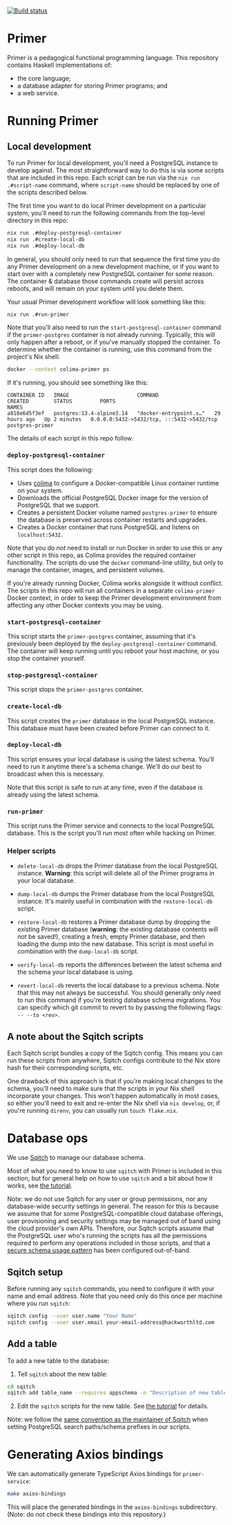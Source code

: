 [![Build status](https://badge.buildkite.com/7a9fd1213265a375385deec0a418bc4a6f26b17b7f4efe3cad.svg?branch=main)](https://buildkite.com/hackworthltd/primer)

# Primer

Primer is a pedagogical functional programming language. This
repository contains Haskell implementations of:

* the core language;
* a database adapter for storing Primer programs; and
* a web service.

# Running Primer

## Local development

To run Primer for local development, you'll need a PostgreSQL instance
to develop against. The most straightforward way to do this is via
some scripts that are included in this repo. Each script can be run
via the `nix run .#script-name` command, where `script-name` should be
replaced by one of the scripts described below.

The first time you want to do local Primer development on a particular
system, you'll need to run the following commands from the top-level
directory in this repo:

```sh
nix run .#deploy-postgresql-container
nix run .#create-local-db
nix run .#deploy-local-db
```

In general, you should only need to run that sequence the first time
you do any Primer development on a new development machine, or if you
want to start over with a completely new PostgreSQL container for some
reason. The container & database those commands create will persist
across reboots, and will remain on your system until you delete them.

Your usual Primer development workflow will look something like this:

```sh
nix run .#run-primer
```

Note that you'll also need to run the `start-postgresql-container`
command if the `primer-postgres` container is not already running.
Typically, this will only happen after a reboot, or if you've manually
stopped the container. To determine whether the container is running,
use this command from the project's Nix shell:

```sh
docker --context colima-primer ps
```

If it's running, you should see something like this:

```
CONTAINER ID   IMAGE                      COMMAND                  CREATED        STATUS         PORTS                                       NAMES
a818e6d5f3ef   postgres:13.4-alpine3.14   "docker-entrypoint.s…"   29 hours ago   Up 2 minutes   0.0.0.0:5432->5432/tcp, :::5432->5432/tcp   postgres-primer
```

The details of each script in this repo follow:

### `deploy-postgresql-container`

This script does the following:

* Uses [colima](https://github.com/abiosoft/colima) to configure a
  Docker-compatible Linux container runtime on your system.
* Downloads the official PostgreSQL Docker image for the version of
  PostgreSQL that we support.
* Creates a persistent Docker volume named `postgres-primer` to ensure
  the database is preserved across container restarts and upgrades.
* Creates a Docker container that runs PostgreSQL and listens on
  `localhost:5432`.

Note that you do *not* need to install or run Docker in order to use
this or any other script in this repo, as Colima provides the required
container functionality. The scripts do use the `docker` command-line
utility, but only to manage the container, images, and persistent
volumes.

If you're already running Docker, Colima works alongside it without
conflict. The scripts in this repo will run all containers in a
separate `colima-primer` Docker context, in order to keep the Primer
development environment from affecting any other Docker contexts you
may be using.

### `start-postgresql-container`

This script starts the `primer-postgres` container, assuming that it's
previously been deployed by the `deploy-postgresql-container` command.
The container will keep running until you reboot your host machine, or
you stop the container yourself.

### `stop-postgresql-container`

This script stops the `primer-postgres` container.

### `create-local-db`

This script creates the `primer` database in the local PostgreSQL
instance. This database must have been created before Primer can
connect to it.

### `deploy-local-db`

This script ensures your local database is using the latest schema.
You'll need to run it anytime there's a schema change. We'll do our
best to broadcast when this is necessary.

Note that this script is safe to run at any time, even if the database
is already using the latest schema.

### `run-primer`

This script runs the Primer service and connects to the local
PostgreSQL database. This is the script you'll run most often while
hacking on Primer.

### Helper scripts

* `delete-local-db` drops the Primer database from the local
  PostgreSQL instance. **Warning**: this script will delete all of the
  Primer programs in your local database.

* `dump-local-db` dumps the Primer database from the local PostgreSQL
  instance. It's mainly useful in combination with the
  `restore-local-db` script.

* `restore-local-db` restores a Primer database dump by dropping the
  existing Primer database (**warning**: the existing database
  contents will not be saved!), creating a fresh, empty Primer
  database, and then loading the dump into the new database. This
  script is most useful in combination with the `dump-local-db`
  script.

* `verify-local-db` reports the differences between the latest schema
  and the schema your local database is using.

* `revert-local-db` reverts the local database to a previous schema.
  Note that this may not always be successful. You should generally
  only need to run this command if you're testing database schema
  migrations. You can specify which git commit to revert to by passing
  the following flags: `-- --to <rev>`.

## A note about the Sqitch scripts

Each Sqitch script bundles a copy of the Sqitch config. This means you
can run these scripts from anywhere, Sqitch configs contribute to the
Nix store hash for their corresponding scripts, etc.

One drawback of this approach is that if you're making local changes
to the schema, you'll need to make sure that the scripts in your Nix
shell incorporate your changes. This won't happen automatically in
most cases, so either you'll need to exit and re-enter the Nix shell
via `nix develop`, or, if you're running `direnv`, you can usually run
`touch flake.nix`.

# Database ops

We use [Sqitch](https://sqitch.org/about/) to manage our database
schema.

Most of what you need to know to use `sqitch` with Primer is included
in this section, but for general help on how to use `sqitch` and a bit
about how it works, see [the
tutorial](https://sqitch.org/docs/manual/sqitchtutorial/).

Note: we do not use Sqitch for any user or group permissions, nor any
database-wide security settings in general. The reason for this is
because we assume that for some PostgreSQL-compatible cloud database
offerings, user provisioning and security settings may be managed out
of band using the cloud provider's own APIs. Therefore, our Sqitch
scripts assume that the PostgreSQL user who's running the scripts has
all the permissions required to perform any operations included in
those scripts, and that a [secure schema usage
pattern](https://www.postgresql.org/docs/current/ddl-schemas.html#DDL-SCHEMAS-PATTERNS)
has been configured out-of-band.


## Sqitch setup

Before running any `sqitch` commands, you need to configure it with
your name and email address. Note that you need only do this once per
machine where you run `sqitch`:

```sh
sqitch config --user user.name "Your Name"
sqitch config --user user.email your-email-address@hackworthltd.com
```

## Add a table

To add a new table to the database:

1. Tell `sqitch` about the new table:

```sh
cd sqitch
sqitch add table_name --requires appschema -n "Description of new table."
```

2. Edit the `sqitch` scripts for the new table. See [the
tutorial](https://sqitch.org/docs/manual/sqitchtutorial/) for details.

Note: we follow the [same convention as the maintainer of
Sqitch](https://github.com/sqitchers/sqitch/issues/239#issuecomment-118943207)
when setting PostgreSQL search paths/schema prefixes in our scripts.

# Generating Axios bindings

We can automatically generate TypeScript Axios bindings for
`primer-service`:

```sh
make axios-bindings
```

This will place the generated bindings in the `axios-bindings`
subdirectory. (Note: do not check these bindings into this
repository.)
